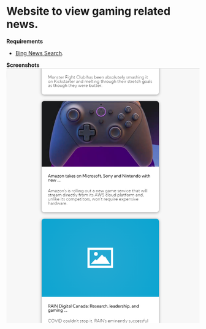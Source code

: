 # Website to view gaming related news.

**Requirements**
- [Bing News Search](https://azure.microsoft.com/en-us/services/cognitive-services/bing-news-search-api/).

**Screenshots**
![image](image.png)